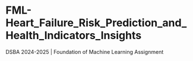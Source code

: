 # FML-Heart_Failure_Risk_Prediction_and_Health_Indicators_Insights
DSBA 2024-2025 | Foundation of Machine Learning Assignment
